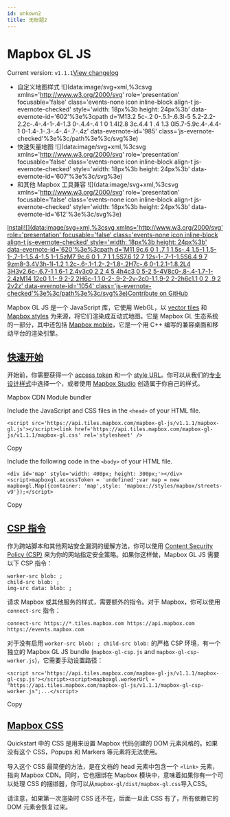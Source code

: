 ```yaml
---
id: unkown2
title: 无标题2
---
```


# Mapbox GL JS

Current version: `v1.1.1`[View changelog](https://github.com/mapbox/mapbox-gl-js/blob/master/CHANGELOG.md)

* 自定义地图样式
![](data:image/svg+xml,%3csvg xmlns='http://www.w3.org/2000/svg' role='presentation' focusable='false' class='events-none icon inline-block align-t js-evernote-checked' style='width: 18px%3b height: 24px%3b' data-evernote-id='602'%3e%3cpath d='M13.2 5c-.2 0-.5.1-.6.3l-5 5.2-2.2-2.2c-.4-.4-1-.4-1.3 0-.4.4-.4 1 0 1.4l2.8 3c.4.4 1 .4 1.3 0l5.7-5.9c.4-.4.4-1 0-1.4-.1-.3-.4-.4-.7-.4z' data-evernote-id='985' class='js-evernote-checked'%3e%3c/path%3e%3c/svg%3e)
* 快速矢量地图
![](data:image/svg+xml,%3csvg xmlns='http://www.w3.org/2000/svg' role='presentation' focusable='false' class='events-none icon inline-block align-t js-evernote-checked' style='width: 18px%3b height: 24px%3b' data-evernote-id='607'%3e%3c/svg%3e)
* 和其他 Mapbox 工具兼容
![](data:image/svg+xml,%3csvg xmlns='http://www.w3.org/2000/svg' role='presentation' focusable='false' class='events-none icon inline-block align-t js-evernote-checked' style='width: 18px%3b height: 24px%3b' data-evernote-id='612'%3e%3c/svg%3e)

[Install](https://www.mapbox.com/install/js/)[![](data:image/svg+xml,%3csvg xmlns='http://www.w3.org/2000/svg' role='presentation' focusable='false' class='events-none icon inline-block align-t js-evernote-checked' style='width: 18px%3b height: 24px%3b' data-evernote-id='620'%3e%3cpath d='M11 9c.6 0 1 .7 1 1.5s-.4 1.5-1 1.5-1-.7-1-1.5.4-1.5 1-1.5zM7 9c.6 0 1 .7 1 1.5S7.6 12 7 12s-1-.7-1-1.5S6.4 9 7 9zm8-3.4V3h-1l-1.2 1.2c-.6-.1-1.2-.2-1.8-.2H7c-.6 0-1.2.1-1.8.2L4 3H3v2.6c-.6.7-1 1.6-1 2.4v3c0 2 2 4 5 4h4c3 0 5-2 5-4V8c0-.8-.4-1.7-1-2.4zM14 12c0 1.1-.9 2-2 2H6c-1.1 0-2-.9-2-2v-2c0-1.1.9-2 2-2h6c1.1 0 2 .9 2 2v2z' data-evernote-id='1054' class='js-evernote-checked'%3e%3c/path%3e%3c/svg%3e)Contribute on GitHub](https://github.com/mapbox/mapbox-gl-js)

Mapbox GL JS 是一个 JavaScript 库，它使用 WebGL，以 [vector tiles](https://docs.mapbox.com/help/glossary/vector-tiles/) 和 [Mapbox styles](http://www.mapbox.cn/mapbox-gl-js/style-spec) 为来源，将它们渲染成互动式地图。它是 Mapbox GL 生态系统的一部分，其中还包括 [Mapbox mobile](https://www.mapbox.com/mobile/)，它是一个用 C++ 编写的兼容桌面和移动平台的渲染引擎。

## [快速开始](http://www.mapbox.cn/mapbox-gl-js/overview/#%E5%BF%AB%E9%80%9F%E5%BC%80%E5%A7%8B)

开始前，你需要获得一个 [access token](https://docs.mapbox.com/help/how-mapbox-works/access-tokens/) 和一个 [style URL](https://docs.mapbox.com/help/glossary/style-url/)。你可以从我们的[专业设计样式](https://docs.mapbox.com/api/maps/#styles)中选择一个，或者使用 [Mapbox Studio](https://www.mapbox.com/studio/) 创造属于你自己的样式。

Mapbox CDN
Module bundler

Include the JavaScript and CSS files in the `<head>` of your HTML file.

```
<script src='https://api.tiles.mapbox.com/mapbox-gl-js/v1.1.1/mapbox-gl.js'></script><link href='https://api.tiles.mapbox.com/mapbox-gl-js/v1.1.1/mapbox-gl.css' rel='stylesheet' />
```

Copy

Include the following code in the `<body>` of your HTML file.

```
<div id='map' style='width: 400px; height: 300px;'></div><script>mapboxgl.accessToken = 'undefined';var map = new mapboxgl.Map({container: 'map',style: 'mapbox://styles/mapbox/streets-v9'});</script>
```

Copy

## [CSP 指令](http://www.mapbox.cn/mapbox-gl-js/overview/#csp-%E6%8C%87%E4%BB%A4)

作为跨站脚本和其他网站安全漏洞的缓解方法，你可以使用 [Content Security Policy (CSP)](https://developer.mozilla.org/en-US/docs/Web/Security/CSP) 来为你的网站指定安全策略。如果你这样做，Mapbox GL JS 需要以下 CSP 指令：

```
worker-src blob: ;
child-src blob: ;
img-src data: blob: ;
```

请求 Mapbox 或其他服务的样式，需要额外的指令。对于 Mapbox，你可以使用 `connect-src` 指令：

```
connect-src https://*.tiles.mapbox.com https://api.mapbox.com https://events.mapbox.com
```

对于没有启用 `worker-src blob: ; child-src blob:` 的严格 CSP 环境，有一个独立的 Mapbox GL JS bundle (`mapbox-gl-csp.js` and `mapbox-gl-csp-worker.js`)，它需要手动设置路径：

```
<script src='https://api.tiles.mapbox.com/mapbox-gl-js/v1.1.1/mapbox-gl-csp.js'></script><script>mapboxgl.workerUrl = "https://api.tiles.mapbox.com/mapbox-gl-js/v1.1.1/mapbox-gl-csp-worker.js";...</script>
```

Copy

## [Mapbox CSS](http://www.mapbox.cn/mapbox-gl-js/overview/#mapbox-css)

Quickstart 中的 CSS 是用来设置 Mapbox 代码创建的 DOM 元素风格的。如果没有这个 CSS，Popups 和 Markers 等元素将无法使用。

导入这个 CSS 最简便的方法，是在文档的 head 元素中包含一个 `<link>` 元素，指向 Mapbox CDN。同时，它也捆绑在 Mapbox 模块中，意味着如果你有一个可以处理 CSS 的捆绑器，你可以从`mapbox-gl/dist/mapbox-gl.css`导入CSS。

请注意，如果第一次渲染时 CSS 还不在，后面一旦此 CSS 有了，所有依赖它的 DOM 元素会恢复过来。
